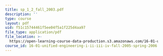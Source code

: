```yaml
---
title: sp_1_2_fall_2003.pdf
description: ''
type: course
layout: pdf
uid: f51c15744461f5ee04f5a1f225d4aa97
file_type: application/pdf
file_location: >-
  https://open-learning-course-data-production.s3.amazonaws.com/16-01-unified-engineering-i-ii-iii-iv-fall-2005-spring-2006/f51c15744461f5ee04f5a1f225d4aa97_sp_1_2_fall_2003.pdf
course_id: 16-01-unified-engineering-i-ii-iii-iv-fall-2005-spring-2006
---
```

